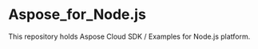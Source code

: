 Aspose_for_Node.js
==================

This repository holds Aspose Cloud SDK / Examples for Node.js platform.
